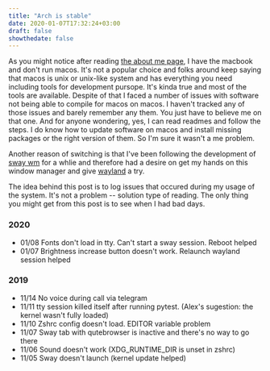 ```yaml
---
title: "Arch is stable"
date: 2020-01-07T17:32:24+03:00
draft: false
showthedate: false
---
```


As you might notice after reading [the about me page](/../about), I have the macbook and don't run macos.
It's not a popular choice and folks around keep saying that macos is unix or unix-like system
and has everything you need including tools for development pursope. It's kinda true and most of the tools are available.
Despite of that I faced a number of issues with software not being able to compile for macos on macos.
I haven't tracked any of those issues and barely remember any them. You just have to believe me on that one. And for anyone wondering, yes, I can read readmes and follow the steps. I do know how to update software on macos and install missing packages or the right version of them. So I'm sure it wasn't a me problem.

Another reason of switching is that I've been following the development of [sway wm](https://swaywm.org/) for a whlie
and therefore had a desire on get my hands on this window manager and give [wayland](https://wayland.freedesktop.org/) a try.

The idea behind this post is to log issues that occured during my usage of the system. It's not a problem -- solution type of reading. The only thing you might get from this post is to see when I had bad days.

### 2020
- 01/08 Fonts don't load in tty. Can't start a sway session. Reboot helped
- 01/07 Brightness increase button doesn't work. Relaunch wayland session helped
### 2019
- 11/14 No voice during call via telegram
- 11/11 tty session killed itself after running pytest. (Alex's sugestion: the kernel wasn't fully loaded)
- 11/10 Zshrc config doesn't load. EDITOR variable problem
- 11/07 Sway tab with qutebrowser is inactive and there's no way to go there
- 11/06 Sound doesn't work (XDG_RUNTIME_DIR is unset in zshrc)
- 11/05 Sway doesn't launch (kernel update helped)
